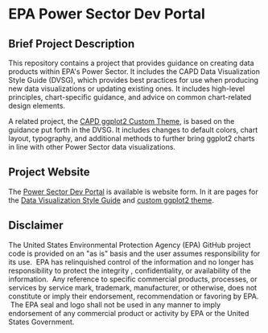 # EPA Power Sector Dev Portal

## Brief Project Description

This repository contains a project that provides guidance on creating data products within EPA's Power Sector.
It includes the CAPD Data Visualization Style Guide (DVSG), which provides best practices for use when producing new data visualizations or updating existing ones. It includes high-level principles, chart-specific guidance, and advice on common chart-related design elements.

A related project, the [CAPD ggplot2 Custom Theme](https://github.com/usepa/ggcapdthemes), is based on the guidance put forth in the DVSG. It includes changes to default colors, chart layout, typography, and additional methods to further bring ggplot2 charts in line with other Power Sector data visualizations.

## Project Website

The [Power Sector Dev Portal](https://usepa.github.io/power-sector-dev-portal/) is available is website form. In it are pages for the [Data Visualization Style Guide](https://usepa.github.io/power-sector-dev-portal/#/datavis) and [custom ggplot2 theme](https://usepa.github.io/power-sector-dev-portal/#/ggplot).

## Disclaimer

The United States Environmental Protection Agency (EPA) GitHub project code is provided on an "as is" basis and the user assumes responsibility for its use.  EPA has relinquished control of the information and no longer has responsibility to protect the integrity , confidentiality, or availability of the information.  Any reference to specific commercial products, processes, or services by service mark, trademark, manufacturer, or otherwise, does not constitute or imply their endorsement, recommendation or favoring by EPA.  The EPA seal and logo shall not be used in any manner to imply endorsement of any commercial product or activity by EPA or the United States Government.





